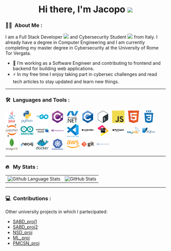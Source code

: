 <h1 align="center">Hi there, I'm Jacopo <img src="https://media.giphy.com/media/hvRJCLFzcasrR4ia7z/giphy.gif" width="40"></h1>

### :man_technologist: &nbsp;About Me :

I am a Full Stack Developer <img src="https://media.giphy.com/media/WUlplcMpOCEmTGBtBW/giphy.gif" width="30"> and Cybersecurity Student <img src="https://media.giphy.com/media/2i7jspnRBYgg6v4Oki/giphy.gif" width="30"> from Italy. I already have a degree in Computer Engineering and I am currently completing my master degree in Cybersecurity at the University of Rome Tor Vergata.

- 🔭 I’m working as a Software Engineer and contributing to frontend and backend for building web applications.
- ⚡ In my free time I enjoy taking part in cybersec challenges and read tech articles to stay updated and learn new things.

---

### 🛠 &nbsp;Languages and Tools :

<p>
<img src="https://github.com/devicons/devicon/blob/master/icons/java/java-original-wordmark.svg" title="Java" alt="Java" width="40" height="40"/>&nbsp;
<img src="https://github.com/devicons/devicon/blob/master/icons/python/python-original-wordmark.svg" title="Python" alt="Python" width="40" height="40"/>&nbsp;
<img src="https://github.com/devicons/devicon/blob/master/icons/go/go-original-wordmark.svg" title="Go" alt="Go" width="40" height="40"/>&nbsp;
<img src="https://github.com/devicons/devicon/blob/master/icons/csharp/csharp-original.svg" title="C#" alt="C#" width="40" height="40"/>&nbsp;
<img src="https://github.com/devicons/devicon/blob/master/icons/dot-net/dot-net-original-wordmark.svg" title=".NET" alt=".NET" width="40" height="40"/>&nbsp;
<img src="https://github.com/devicons/devicon/blob/master/icons/c/c-original.svg" title="C" alt="C" width="40" height="40"/>&nbsp;
<img src="https://github.com/devicons/devicon/blob/master/icons/bash/bash-original.svg" title="Bash" alt="Bash" width="40" height="40"/>&nbsp;
<img src="https://github.com/devicons/devicon/blob/master/icons/javascript/javascript-original.svg" title="JavaScript" alt="JavaScript" width="40" height="40"/>&nbsp;
<img src="https://github.com/devicons/devicon/blob/master/icons/html5/html5-original.svg" title="HTML" alt="HTML" width="40" height="40"/>&nbsp;
<img src="https://github.com/devicons/devicon/blob/master/icons/css3/css3-plain-wordmark.svg"  title="CSS" alt="CSS" width="40" height="40"/>&nbsp;
<img src="https://github.com/devicons/devicon/blob/master/icons/jupyter/jupyter-original-wordmark.svg" title="Jupyter" alt="Jupyter" width="40" height="40"/>&nbsp;  
<img src="https://github.com/devicons/devicon/blob/master/icons/arduino/arduino-original-wordmark.svg" title="Arduino" alt="Arduino" width="40" height="40"/>&nbsp;
<img src="https://github.com/devicons/devicon/blob/master/icons/androidstudio/androidstudio-original-wordmark.svg" title="Android Studio" alt="Android Studio" width="40" height="40"/>&nbsp;  
<img src="https://github.com/devicons/devicon/blob/master/icons/visualstudio/visualstudio-plain-wordmark.svg"  title="Visual Studio" alt="Visual Studio" width="40" height="40"/>&nbsp;
<img src="https://github.com/devicons/devicon/blob/master/icons/vscode/vscode-original-wordmark.svg" title="VS Code" alt="VS Code" width="40" height="40"/>&nbsp;  
<img src="https://github.com/devicons/devicon/blob/master/icons/intellij/intellij-plain-wordmark.svg"  title="Intellij" alt="Intellij" width="40" height="40"/>&nbsp;
<img src="https://github.com/devicons/devicon/blob/master/icons/jetbrains/jetbrains-original.svg" title="Jetbrains" alt="Jetbrains" width="40" height="40"/>&nbsp;
<img src="https://github.com/devicons/devicon/blob/master/icons/pycharm/pycharm-original-wordmark.svg" title="Pycharm" alt="Pycharm" width="40" height="40"/>&nbsp;
<img src="https://github.com/devicons/devicon/blob/master/icons/mysql/mysql-original-wordmark.svg" title="MySQL"  alt="MySQL" width="40" height="40"/>&nbsp;
  <img src="https://github.com/devicons/devicon/blob/master/icons/sqlite/sqlite-original-wordmark.svg" title="SQLite" alt="SQLite" width="40" height="40"/>&nbsp;  
<img src="https://github.com/devicons/devicon/blob/master/icons/mongodb/mongodb-original-wordmark.svg" title="MongoDB"  alt="MongoDB" width="40" height="40"/>&nbsp;
<img src="https://github.com/devicons/devicon/blob/master/icons/neo4j/neo4j-original-wordmark.svg" title="Neo4j"  alt="Neo4j" width="40" height="40"/>&nbsp;
<img src="https://github.com/devicons/devicon/blob/master/icons/docker/docker-original-wordmark.svg" title="Docker" alt="Docker" width="40" height="40"/>&nbsp;
<img src="https://github.com/devicons/devicon/blob/master/icons/kubernetes/kubernetes-plain-wordmark.svg" title="Kubernetes" alt="Kubernetes" width="40" height="40"/>&nbsp;
<img src="https://github.com/devicons/devicon/blob/master/icons/amazonwebservices/amazonwebservices-plain-wordmark.svg" title="AWS" alt="AWS" width="40" height="40"/>&nbsp;
<img src="https://github.com/devicons/devicon/blob/master/icons/git/git-original-wordmark.svg" title="Git" **alt="Git" width="40" height="40"/>&nbsp;
<img src="https://github.com/devicons/devicon/blob/master/icons/subversion/subversion-original-wordmark.svg" title="SVN" **alt="SVN" width="40" height="40"/>&nbsp;
</p>

---

### 🔥 &nbsp; My Stats :
<table align="center">
  <tr>
    <td>
      <img src="https://github-readme-stats-sigma-five.vercel.app/api/top-langs/?username=jacopofabi&theme=gruvbox&show_icons=true" alt="Github Language Stats">
    </td>
    <td>
      <img src="https://github-readme-stats-sigma-five.vercel.app/api?username=jacopofabi&show_icons=true&theme=gruvbox" alt="GitHub Stats">
    </td>
  </tr>
</table>

---

### 💻 &nbsp;Contributions :
Other university projects in which I partecipated:
- [SABD_proj1][1]
- [SABD_proj2][2]
- [NSD_proj][3]
- [ML_proj][4]
- [PMCSN_proj][5]

[1]: https://github.com/danilo-dellorco/SABD_proj1
[2]: https://github.com/michsalvv/SABD_proj2
[3]: https://github.com/danilo-dellorco/NSD_Proj2
[4]: https://github.com/danilo-dellorco/ml-project
[5]: https://github.com/wronek97/PMCSN_Project
